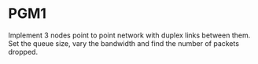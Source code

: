 # PGM1
Implement 3 nodes point to point network with duplex links between them. Set the queue size, vary the bandwidth and find the number of packets dropped.

